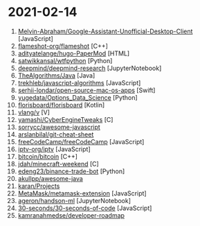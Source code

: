 # 2021-02-14

1. [Melvin-Abraham/Google-Assistant-Unofficial-Desktop-Client](https://github.com/Melvin-Abraham/Google-Assistant-Unofficial-Desktop-Client "A cross-platform unofficial Google Assistant Client for Desktop (powered by Google Assistant SDK)") [JavaScript]
2. [flameshot-org/flameshot](https://github.com/flameshot-org/flameshot "Powerful yet simple to use screenshot software 🖥️ 📸") [C++]
3. [adityatelange/hugo-PaperMod](https://github.com/adityatelange/hugo-PaperMod "A fast, clean, responsive Hugo theme") [HTML]
4. [satwikkansal/wtfpython](https://github.com/satwikkansal/wtfpython "What the f*ck Python? 😱") [Python]
5. [deepmind/deepmind-research](https://github.com/deepmind/deepmind-research "This repository contains implementations and illustrative code to accompany DeepMind publications") [JupyterNotebook]
6. [TheAlgorithms/Java](https://github.com/TheAlgorithms/Java "All Algorithms implemented in Java") [Java]
7. [trekhleb/javascript-algorithms](https://github.com/trekhleb/javascript-algorithms "📝 Algorithms and data structures implemented in JavaScript with explanations and links to further readings") [JavaScript]
8. [serhii-londar/open-source-mac-os-apps](https://github.com/serhii-londar/open-source-mac-os-apps "🚀 Awesome list of open source applications for macOS. https://t.me/opensourcemacosapps") [Swift]
9. [yugedata/Options_Data_Science](https://github.com/yugedata/Options_Data_Science "Collecting, analyzing, visualizing & paper trading options market data") [Python]
10. [florisboard/florisboard](https://github.com/florisboard/florisboard "An open-source keyboard for Android. Currently in alpha/early-beta stage.") [Kotlin]
11. [vlang/v](https://github.com/vlang/v "Simple, fast, safe, compiled language for developing maintainable software. Compiles itself in <1s with zero library dependencies. https://vlang.io") [V]
12. [yamashi/CyberEngineTweaks](https://github.com/yamashi/CyberEngineTweaks "Performance boost, bug fixes and hacks for fun for Cyberpunk 2077") [C]
13. [sorrycc/awesome-javascript](https://github.com/sorrycc/awesome-javascript "🐢 A collection of awesome browser-side JavaScript libraries, resources and shiny things.") 
14. [arslanbilal/git-cheat-sheet](https://github.com/arslanbilal/git-cheat-sheet "git and git flow cheat sheet") 
15. [freeCodeCamp/freeCodeCamp](https://github.com/freeCodeCamp/freeCodeCamp "freeCodeCamp.org's open source codebase and curriculum. Learn to code for free.") [JavaScript]
16. [iptv-org/iptv](https://github.com/iptv-org/iptv "Collection of 5000+ publicly available IPTV channels from all over the world") [JavaScript]
17. [bitcoin/bitcoin](https://github.com/bitcoin/bitcoin "Bitcoin Core integration/staging tree") [C++]
18. [jdah/minecraft-weekend](https://github.com/jdah/minecraft-weekend "Minecraft, but I made it in 48 hours.") [C]
19. [edeng23/binance-trade-bot](https://github.com/edeng23/binance-trade-bot "Automated cryptocurrency trading bot") [Python]
20. [akullpp/awesome-java](https://github.com/akullpp/awesome-java "A curated list of awesome frameworks, libraries and software for the Java programming language.") 
21. [karan/Projects](https://github.com/karan/Projects "📃 A list of practical projects that anyone can solve in any programming language.") 
22. [MetaMask/metamask-extension](https://github.com/MetaMask/metamask-extension "🌐 🔌 The MetaMask browser extension enables browsing Ethereum blockchain enabled websites") [JavaScript]
23. [ageron/handson-ml](https://github.com/ageron/handson-ml "A series of Jupyter notebooks that walk you through the fundamentals of Machine Learning and Deep Learning in python using Scikit-Learn and TensorFlow.") [JupyterNotebook]
24. [30-seconds/30-seconds-of-code](https://github.com/30-seconds/30-seconds-of-code "Short JavaScript code snippets for all your development needs") [JavaScript]
25. [kamranahmedse/developer-roadmap](https://github.com/kamranahmedse/developer-roadmap "Roadmap to becoming a web developer in 2021") 
